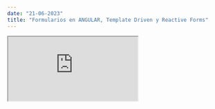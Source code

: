 ```yaml
---
date: "21-06-2023"
title: "Formularios en ANGULAR, Template Driven y Reactive Forms"
---
```

<iframe src="https://www.youtube.com/embed/JAIvSMzrOiY" allowfullscreen></iframe>
